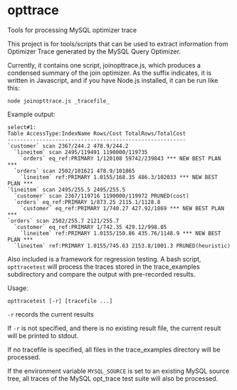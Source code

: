 # opttrace
Tools for processing MySQL optimizer trace

This project is for tools/scripts that can be used to extract information from Optimizer Trace generated by the MySQL Query Optimizer.

Currently, it contains one script, joinopttrace.js, which produces a condensed summary of the join optimizer.
As the suffix indicates, it is written in Javascript, and if you have Node.js installed, it can be run like this:

    node joinopttrace.js _tracefile_
   
Example output:

```
select#1:
Table AccessType:IndexName Rows/Cost TotalRows/TotalCost
--------------------------------------------------------
`customer` scan 2367/244.2 478.9/244.2
  `lineitem` scan 2495/119491 1190000/119735
    `orders` eq_ref:PRIMARY 1/120108 59742/239843 *** NEW BEST PLAN ***
  `orders` scan 2502/101621 478.9/101865
    `lineitem` ref:PRIMARY 1.0155/168.35 486.3/102033 *** NEW BEST PLAN ***
`lineitem` scan 2495/255.5 2495/255.5
  `customer` scan 2367/119716 1190000/119972 PRUNED(cost)
  `orders` eq_ref:PRIMARY 1/873.25 2115.1/1128.8
    `customer` eq_ref:PRIMARY 1/740.27 427.92/1869 *** NEW BEST PLAN ***
`orders` scan 2502/255.7 2121/255.7
  `customer` eq_ref:PRIMARY 1/742.35 429.12/998.05
    `lineitem` ref:PRIMARY 1.0155/150.86 435.76/1148.9 *** NEW BEST PLAN ***
  `lineitem` ref:PRIMARY 1.0155/745.63 2153.8/1001.3 PRUNED(heuristic)
```

Also included is a framework for regression testing. A bash script,
`opttracetest` will process the traces stored in the trace_examples
subdirectory and compare the output with pre-recorded results.

Usage:
```
opttracetest [-r] [tracefile ...]
```

`-r` records the current results

If `-r` is not specified, and there is no existing result file, the current
result will be printed to stdout.

If no tracefile is specified, all files in the trace_examples directory will
be processed.

If the environment variable `MYSQL_SOURCE` is set to an existing MySQL
source tree, all traces of the MySQL opt_trace test suite will also be
processed.
